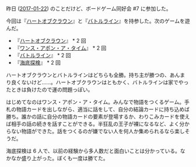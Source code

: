 昨日 ([2017-01-22][]) のことだけど、ボードゲーム同好会 #7 に参加した。

今回は『[ハートオブクラウン](http://hatokura.flipflops.jp)』と『[バトルライン](https://www.amazon.co.jp/dp/B01DDDQJAK)』を持参した。次のゲームを遊んだ。

- 『[ハートオブクラウン](http://hatokura.flipflops.jp)』 * 2 回
- 『[ワンス・アポン・ア・タイム](http://www.newgamesorder.jp/games/once-upon-a-time)』 * 2 回
- 『[バトルライン](https://www.amazon.co.jp/dp/B01DDDQJAK)』 * 2 回
- 『[海底探検](https://oinkgms.com/jp/deep-sea-adventure)』 * 2 回

ハートオブクラウンとバトルラインはどちらも全勝。持ち主が勝つの、あんまり良くないけど……。ハートオブクラウンはともかく、バトルラインは家でやったときは負けたので運の問題っぽい。

はじめてなのはワンス・アポン・ア・タイム。みんなで物語をつくるゲーム。手札の物語カードを出しながら、適当に話をして、自分の結論カードに持ち込めば勝ち。誰かの話に自分の物語カードの要素が登場するか、わりこみカードを使えば相手の話の続きを話すことができる。半狂乱の王子が裸になるなど、よく分からない物語ができた。話をつくるのが嫌でない人を何人か集められるなら楽しそうだ。

海底探検は 6 人で、以前の経験から多人数だと面白いことは分かっている。なかなか盛り上がった。ぼくも一度は勝てた。

[2017-01-22]: https://blog.bouzuya.net/2017/01/22/
